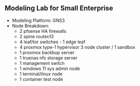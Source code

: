 ## Modeling Lab for Small Enterprise 
- Modeling Platform: GNS3
- Node Breakdown: 
  - 2 pfsense HA firewalls
  - 2 spine router/l3
  - 4 leaf/tor switches - 1 edge leaf
  - 4 proxmox type-1 hypervisor 3 node cluster / 1 sandbox
  - 1 proxmox backbup server
  - 1 truenas nfs storage server
  - 1 management switch 
  - 1 windows 11 sys admin node
  - 1 terminal/linux node
  - 1 container test node





